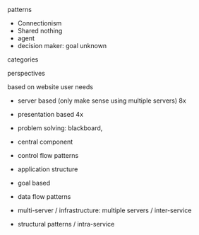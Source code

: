 patterns

* Connectionism
* Shared nothing
* agent
* decision maker: goal unknown

categories

perspectives

based on website user needs

- server based (only make sense using multiple servers) 8x
- presentation based 4x
- problem solving: blackboard,
- central component
- control flow patterns

- application structure
- goal based
- data flow patterns
- multi-server / infrastructure: multiple servers / inter-service
- structural patterns / intra-service

